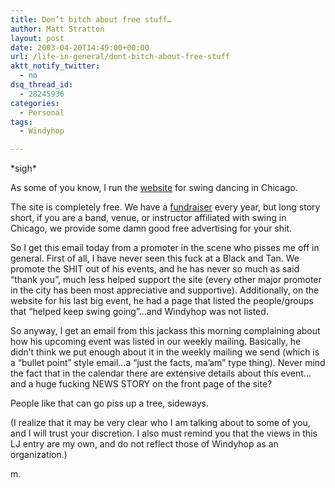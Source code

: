 ```yaml
---
title: Don’t bitch about free stuff…
author: Matt Stratton
layout: post
date: 2003-04-20T14:49:00+00:00
url: /life-in-general/dont-bitch-about-free-stuff
aktt_notify_twitter:
  - no
dsq_thread_id:
  - 28245936
categories:
  - Personal
tags:
  - Windyhop

---
```

\*sigh\*

As some of you know, I run the [website][1] for swing dancing in Chicago.

The site is completely free. We have a [fundraiser][2] every year, but long story short, if you are a band, venue, or instructor affiliated with swing in Chicago, we provide some damn good free advertising for your shit.

So I get this email today from a promoter in the scene who pisses me off in general. First of all, I have never seen this fuck at a Black and Tan. We promote the SHIT out of his events, and he has never so much as said &#8220;thank you&#8221;, much less helped support the site (every other major promoter in the city has been most appreciative and supportive). Additionally, on the website for his last big event, he had a page that listed the people/groups that &#8220;helped keep swing going&#8221;&#8230;and Windyhop was not listed.

So anyway, I get an email from this jackass this morning complaining about how his upcoming event was listed in our weekly mailing. Basically, he didn&#8217;t think we put enough about it in the weekly mailing we send (which is a &#8220;bullet point&#8221; style email&#8230;a &#8220;just the facts, ma&#8217;am&#8221; type thing). Never mind the fact that in the calendar there are extensive details about this event&#8230;and a huge fucking NEWS STORY on the front page of the site?

People like that can go piss up a tree, sideways.

(I realize that it may be very clear who I am talking about to some of you, and I will trust your discretion. I also must remind you that the views in this LJ entry are my own, and do not reflect those of Windyhop as an organization.)

m.

 [1]: https://windyhop.org
 [2]: https://windyhop.org/blackandtan
